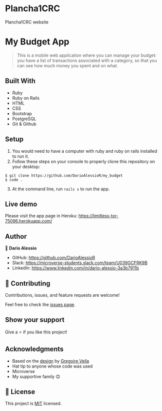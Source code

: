 # Plancha1CRC
Plancha1CRC website
# My Budget App

> This is a mobile web application where you can manage your budget: you have a list of transactions associated with a category, so that you can see how much money you spent and on what.

## Built With

- Ruby
- Ruby on Rails
- HTML
- CSS
- Bootstrap
- PostgreSQL
- Git & Github

## Setup

1. You would need to have a computer with ruby and ruby on rails installed to run it.
2. Follow these steps on your console to properly clone this repository on your desktop:

```
$ git clone https://github.com/DarioAlessioR/my_budget
$ code .
```

3. At the command line, run `rails s` to run the app.

## Live demo
Please visit the app page in Heroku: https://limitless-tor-75096.herokuapp.com/


## Author

👤 **Dario Alessio**

- GitHub: https://github.com/DarioAlessioR
- Slack: https://microverse-students.slack.com/team/U039GCFRK9B
- LinkedIn: https://www.linkedin.com/in/dario-alessio-3a3b7911b

## 🤝 Contributing

Contributions, issues, and feature requests are welcome!

Feel free to check the [issues page](../../issues/).

## Show your support

Give a ⭐️ if you like this project!

## Acknowledgments

- Based on the [design](https://www.behance.net/gallery/19759151/Snapscan-iOs-design-and-branding?tracking_source=&&&) by [Gregoire Vella](http://linkedin.com/company/minimalapps)
- Hat tip to anyone whose code was used
- Microverse
- My supportive family 😊

## 📝 License

This project is [MIT](./LICENSE.md) licensed.
